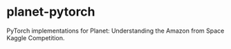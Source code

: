 # planet-pytorch
PyTorch implementations for Planet: Understanding the Amazon from Space Kaggle Competition.
